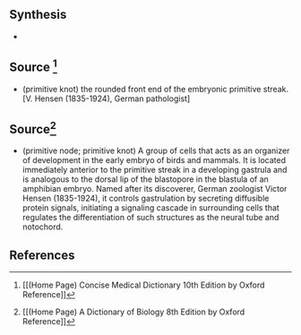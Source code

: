 ## Synthesis
- 
## Source [^1]
- (primitive knot) the rounded front end of the embryonic primitive streak. \[V. Hensen (1835-1924), German pathologist]
## Source[^2]
- (primitive node; primitive knot) A group of cells that acts as an organizer of development in the early embryo of birds and mammals. It is located immediately anterior to the primitive streak in a developing gastrula and is analogous to the dorsal lip of the blastopore in the blastula of an amphibian embryo. Named after its discoverer, German zoologist Victor Hensen (1835-1924), it controls gastrulation by secreting diffusible protein signals, initiating a signaling cascade in surrounding cells that regulates the differentiation of such structures as the neural tube and notochord.
## References

[^1]: [[(Home Page) Concise Medical Dictionary 10th Edition by Oxford Reference]]
[^2]: [[(Home Page) A Dictionary of Biology 8th Edition by Oxford Reference]]